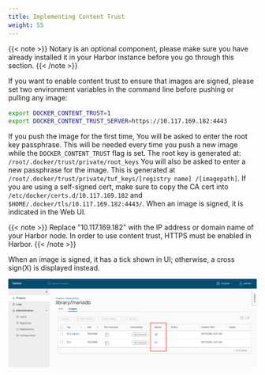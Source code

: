 ```yaml
---
title: Implementing Content Trust
weight: 55
---
```


{{< note >}}
Notary is an optional component, please make sure you have already installed it in your Harbor instance before you go through this section.
{{< /note >}}

If you want to enable content trust to ensure that images are signed, please set two environment variables in the command line before pushing or pulling any image:

```sh
export DOCKER_CONTENT_TRUST=1
export DOCKER_CONTENT_TRUST_SERVER=https://10.117.169.182:4443
```

If you push the image for the first time, You will be asked to enter the root key passphrase. This will be needed every time you push a new image while the `DOCKER_CONTENT_TRUST` flag is set.
The root key is generated at: `/root/.docker/trust/private/root_keys`
You will also be asked to enter a new passphrase for the image. This is generated at `/root/.docker/trust/private/tuf_keys/[registry name] /[imagepath]`.
If you are using a self-signed cert, make sure to copy the CA cert into `/etc/docker/certs.d/10.117.169.182` and `$HOME/.docker/tls/10.117.169.182:4443/`. When an image is signed, it is indicated in the Web UI.

{{< note >}}
Replace "10.117.169.182" with the IP address or domain name of your Harbor node. In order to use content trust, HTTPS must be enabled in Harbor.
{{< /note >}}

When an image is signed, it has a tick shown in UI; otherwise, a cross sign(X) is displayed instead.

![browse project](../../img/content-trust.png)
